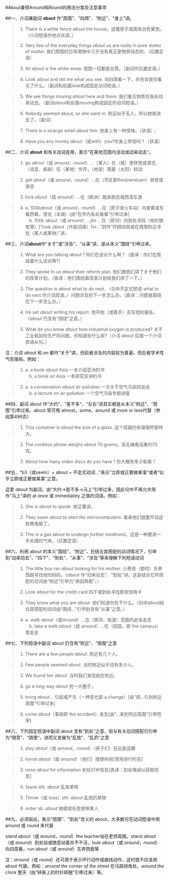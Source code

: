 #About兼带Around和Round的用法分类及注意事项


##一、介词兼副词 **about** 作“周围”、“四周”、“附近”、“身上”讲。


> 1. There is a white fence *about* the house。这幢房子周围有白色篱笆。（介词短语作地点状语。）

> 2. Very few of the everyday things *about* us are really in pure states of matter. 我们周围的日常用物中几乎没有真正是物质纯态的。（后置定语）

> 3. All *about* is the white snow. 周围一切都是白雪。（副词作后置定语。）

> 4. Look *about* and tell me what you see. 向四周看一下，并告诉我你看见了什么。（副词和前面look构成固定动词短语。）

> 5. We see things moving *about* here and there. 我们看见物质在各处动来动去。（副词*about*和前面moving构成固定的动词短语。）

> 6. Nobody seemed about, so she went in. 附近似乎无人，所以她就进去了。（副词）

> 7. There is a strange smell *about* him. 他身上有一种怪味。（状语）；

> 8. Have you any money *about*（或*with*）you?你身上带钱吗？（状语）

##二、介词 **about** 和有关动词连用，表示“在某地范围内活动或动来动去”。

> 1. go *about*（或 *around*，*round*）…（某人）在（城）里转悠或游览，（消息、疾病）在（某地）传开，（地球）围着（太阳）转动

> 2. get *about*（或 *around*，*round*）…在（市区即*thedowntown*）转悠或游览

> 3. kick *about*（或 *around*）…在（欧洲）跑来跑去或西荡东游

> 4. a. 100k*about*（或 *around*，*round*）…在（房子或火车站）内查看或东看西看，游览（全城）[由“在市内各处看看”引申过来]<br />&nbsp;&nbsp;&nbsp;b. 100k *about*（或 *around*）…*for*… 在（房间）内到处寻找（他的钢笔等）[“look *about*（作副词用）for…”则作“环顾四周或在周围附近寻找（某人或某物）”讲。

##三、介词**about**作“关于”或“涉及”、“从事”讲，是从本义“围绕”引申过来。


> 1. What are you talking *about*？你们在谈论什么啊？（直译：你们在围绕着什么谈论啊?）

> 2. They spoke to us *about* their reform plan. 他们跟我们讲了关于他们的改革计划。（直译：他们围绕着改革计划给我们讲了一下。）

> 3. The question is *about* what to do next. （句中不定式短语 what to do next 作介词宾语。）问题涉及到下一步怎么办。（直译：问题是围绕在下一步怎么办。）

> 4. He set *about* writing his report. 他开始（或着手）去写他的报告。（*about* 仍含有“围绕”之意。）

> 5. What do you know *about* how industrial oxygen is produced? 关于工业氧如何生产的问题，你知道些什么呢?（介词 *about* 后接一个介词宾语从句。）

注：介词 *about* 和 *on* 都作“关于”讲，但前者涉及的内容较为普遍，而后者学术性气氛强些。例如：


> 1) a. a book *about* Asia 一本介绍亚洲的书<br />&nbsp;&nbsp;&nbsp;b. a book *on* Asia 一本研究亚洲的书

> 2) a. a conversation *about* air pollution 一次关于空气污染的谈话<br />&nbsp;&nbsp;&nbsp;b. a lecture *on* air pollution 一个空气污染专题讲座


##四、副词 about 作“大约”、“差不多”、“左右”讲其实都是从本义“附近”、“周围”引申过来。about 常可用 almost，some，around 或 more or less代替（参阅第496页）

> 1. This container is *about* the size of a glass. 这个容器约有玻璃杯那样大。

> 2. The cordless phone weighs *about* 70 grams。该无绳电话重约70克。

> 3. *About* how many video discs do you have？你大概有多少影碟？


##五、“b3（或seem）+ about + 不定式动词…”表示“立即或正要做某事”或者“似乎立即或正要做某事”之意。

这里 *about* 为副词，由“大约→差不多→马上”引申过来，因此句中不再允许用作“马上”讲的 at once 或 immediately 之类的词语。例如：

> 1. She *is about to speak*. 她正要讲。

> 2. They *seem about to start the microcomputers*. 看来他们就要开动这些微电脑了。

> 3. This is a gas *about to undergo further treatment*。这是一种要进一步处理的气体。（后置定语）


##六、利用 about 的本义“围绕”、“附近”，在结合其搭配的动词情况下，引申 到“动来动去”、“四下”、“到处”、“从事”、“涉及”等来理解下列短语动词


> 1. The little boy ran *about* looking for his mother. 小男孩（那时）东奔西跑寻找他的妈妈。（*about* 作“动来动去”、“到处”讲。这是结合它所搭配的动词由“附近”引申为“来回奔跑”。）

> 2. Look *about* for the credit card 四下或到处寻找那张信用卡

> 3. They know what you are *about*. 他们知道你在干什么。（句中*about*结合其搭配的动词由“围绕…”引申到含有“从事”之意。）

> 4. a. walk *about*（或*around*）…在（房间、街道）范围内走来走去<br />&nbsp;&nbsp;&nbsp;b. take a walk *about*（或 *around*）…在（校园，即 the campus）里走走

##七、下列短语中副词 about 仍含有“附近”、“周围”之意

> 1. There are a few people *about*. 附近有几个人。

> 2. Few people seemed *about*. 当时附近似乎没有多少人。

> 3. We found her *about*. 当时我们发现她在附近。

> 4. go a long way *about* 兜一大圈子，

> 5. bring *about*… 引起或产生（一种变化即 a change）[由“把…引到附近周围”引申过来]

> 6. come *about*（事故即 the accident）发生[由“…来到附近周围”引申而宋]

##八、下列固定短语中副词 about 含有“到处”之意，但与有关动词搭配已引申为“随意”、“随便”，进而又发展为“乱放”、“乱扔”之意


> 1. play *about*（或 *around*，*round*）（孩子们）在玩耍逗趣

> 2. horse *about*（或 *around*）（他们）随便哄闹[常用进行时态]

> 3. nose *about* for information 到处打听信息[直译：到处嗅闻以获取信息]

> 4. 1eave sth. *about* 乱放某物

> 5. Throw（或 toss）sth. *about* 乱抛扔某物

> 6. order sb. *about* 随便或任意使唤某人

##九、必须指出，表示“周围”、“到处”含义的 about，大多数可在动词短语中用 around 或 round 来代替


stand *about*（或 *around*，*round*）the teacher站在老师周围，stand *about*（或 *around*）到处站或随意站着并不干活，look *about*（或 *around*，*round*）向四周看，run *about*（或 *around*）东奔西跑等

注：*around*（或 *round*）还可用于表示环行动作或曲线动作，这时就不应该用 about 代替。例如：*around the corner* *of* *the street* 在马路拐角处，*around* *the clock* 整天（由“钟表上的时针转圈”引申过来）等。
